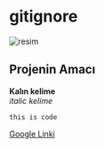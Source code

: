 # gitignore

![resim](https://github.com/perseusp3/gitignore/blob/master/images/rose.jpg)


## Projenin Amacı
**Kalın kelime** <br>
*italic kelime*

`this is code`

[Google Linki](https://www.google.com/)
